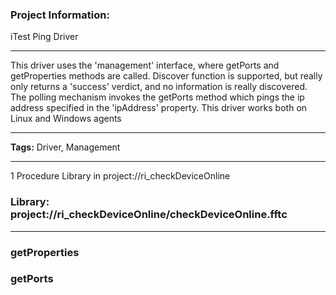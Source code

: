 ### Project Information:
iTest Ping Driver  
  
___
This driver uses the 'management' interface, where getPorts and getProperties methods are called. Discover function is supported, but really only returns a 'success' verdict, and no information is really discovered. The polling mechanism invokes the getPorts method which pings the ip address specified in the 'ipAddress' property. This driver works both on Linux and Windows agents  
  
___
<b>Tags:</b> Driver, Management  
  
___
1 Procedure Library in project://ri_checkDeviceOnline
### Library: project://ri_checkDeviceOnline/checkDeviceOnline.fftc
___
### getProperties
### getPorts
